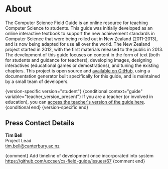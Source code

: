 # About

The Computer Science Field Guide is an online resource for teaching Computer Science to students. This guide was initially developed as an online interactive textbook to support the new achievement standards in Computer Science that were being rolled out in New Zealand (2011-2013), and is now being adapted for use all over the world. The New Zealand project started in 2012, with the first materials released to the public in 2013. The development of this guide focuses on content in the form of text (both for students and guidance for teachers), developing images, designing interactives (educational games or demostrations), and tuning the existing chapters. This project is open source and [available on GitHub](https://github.com/uccser/cs-field-guide), using a documentation generator built specifically for this guide, and is maintained by a small team of developers.

{version-specific version="student"}
{conditional context="guide" variable="teacher_version_present"}
If you are a teacher (or involved in education), you can [access the teacher's version of the guide here](teacher/index.html).
{conditional end}
{version-specific end}


## Press Contact Details

**Tim Bell**  
Project Lead  
[tim.bell@canterbury.ac.nz](mailto:tim.bell@canterbury.ac.nz)

{comment}
Add timeline of development once incorporated into system https://github.com/uccser/cs-field-guide/issues/67
{comment end}
